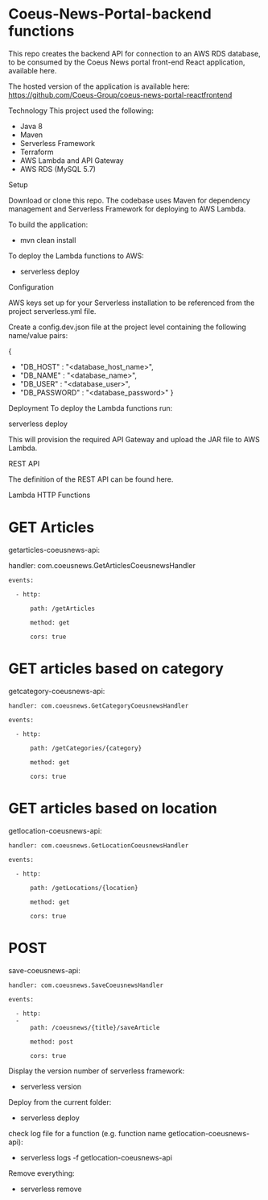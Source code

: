# Coeus-News-Portal-backend functions

This repo creates the backend API for connection to an AWS RDS database, to be consumed by the Coeus News portal front-end React application, available here.

The hosted version of the application is available here: https://github.com/Coeus-Group/coeus-news-portal-reactfrontend

Technology
This project used the following:

- Java 8
- Maven
- Serverless Framework
- Terraform
- AWS Lambda and API Gateway
- AWS RDS (MySQL 5.7)

Setup

Download or clone this repo. The codebase uses Maven for dependency management and Serverless Framework for deploying to AWS Lambda.

To build the application:

- mvn clean install 

To deploy the Lambda functions to AWS:

- serverless deploy

Configuration

AWS keys set up for your Serverless installation to be referenced from the project serverless.yml file.

Create a config.dev.json file at the project level containing the following name/value pairs:

{
 - "DB_HOST" : "<database_host_name>",
 - "DB_NAME" : "<database_name>",
 - "DB_USER" : "<database_user>",
 - "DB_PASSWORD" : "<database_password>"
} 

Deployment
To deploy the Lambda functions run:

serverless deploy 

This will provision the required API Gateway and upload the JAR file to AWS Lambda.

REST API

The definition of the REST API can be found here.

Lambda HTTP Functions
# GET Articles
  getarticles-coeusnews-api:
  
   handler: com.coeusnews.GetArticlesCoeusnewsHandler   
   
    events: 
    
      - http:     
       
          path: /getArticles
          
          method: get 
          
          cors: true
          

# GET articles based on category  
  getcategory-coeusnews-api:
  
    handler: com.coeusnews.GetCategoryCoeusnewsHandler
    
    events:
    
      - http:
      
          path: /getCategories/{category}
          
          method: get
          
          cors: true
          

# GET articles based on location  
  getlocation-coeusnews-api:
  
    handler: com.coeusnews.GetLocationCoeusnewsHandler
    
    events:
    
      - http:
      
          path: /getLocations/{location}
          
          method: get
          
          cors: true
          
          
# POST
  save-coeusnews-api:
  
    handler: com.coeusnews.SaveCoeusnewsHandler
    
    events:
    
      - http:
      - 
          path: /coeusnews/{title}/saveArticle
          
          method: post
          
          cors: true
              
Display the version number of serverless framework:

- serverless version

Deploy from the current folder:

- serverless deploy 

check log file for a function (e.g. function name getlocation-coeusnews-api):

- serverless logs -f getlocation-coeusnews-api

Remove everything:

- serverless remove

